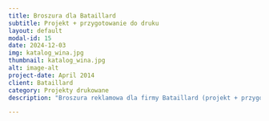 ```yaml
---
title: Broszura dla Bataillard
subtitle: Projekt + przygotowanie do druku
layout: default
modal-id: 15
date: 2024-12-03
img: katalog_wina.jpg
thumbnail: katalog_wina.jpg
alt: image-alt
project-date: April 2014
client: Bataillard
category: Projekty drukowane
description: "Broszura reklamowa dla firmy Bataillard (projekt + przygotowanie do druku). Broszura dwujęzyczna: angielsko-niemiecka."

---
```

